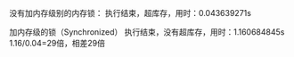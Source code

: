 没有加内存级别的内存锁：
执行结束，超库存，用时：0.043639271s


加内存级的锁（Synchronized）
执行结束，没有超库存，用时：1.160684845s
1.16/0.04=29倍，相差29倍
